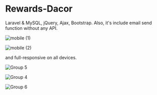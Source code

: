 # Rewards-Dacor
Laravel  & MySQL, jQuery, Ajax, Bootstrap.
 Also, it's  include email send function without any API.
 
![mobile (1)](https://user-images.githubusercontent.com/86986628/165870800-57c74ca3-f6cb-4062-8f88-a82e88fa61b6.gif)

![mobile (2)](https://user-images.githubusercontent.com/86986628/165870939-536baffd-91de-4d1c-9ef3-a98c80f85234.gif)


and full-responsive on all devices.

![Group 5](https://user-images.githubusercontent.com/86986628/165871596-7c13168d-43d1-4df9-aaab-bbcb51409e4f.png)

![Group 4](https://user-images.githubusercontent.com/86986628/165871657-01aa86cb-fc61-419b-857a-ac334ce36c1f.png)

![Group 6](https://user-images.githubusercontent.com/86986628/165871703-20724156-c038-4a42-8cb2-df176feee159.png)

